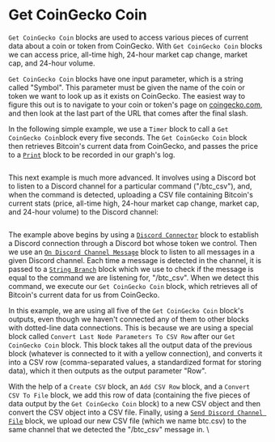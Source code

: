 # Get CoinGecko Coin

`Get CoinGecko Coin` blocks are used to access various pieces of current data about a coin or token from CoinGecko. With `Get CoinGecko Coin` blocks we can access price, all-time high, 24-hour market cap change, market cap, and 24-hour volume.

`Get CoinGecko Coin` blocks have one input parameter, which is a string called "Symbol". This parameter must be given the name of the coin or token we want to look up as it exists on CoinGecko. The easiest way to figure this out is to navigate to your coin or token's page on [coingecko.com](https://www.coingecko.com/en), and then look at the last part of the URL that comes after the final slash.

In the following simple example, we use a `Timer` block to call a `Get CoinGecko Coin`block every five seconds. The `Get CoinGecko Coin` block then retrieves Bitcoin's current data from CoinGecko, and passes the price to a [`Print`](../log/print.md) block to be recorded in our graph's log.

<figure><img src="https://i.imgur.com/WexrmlY.png" alt=""><figcaption></figcaption></figure>

This next example is much more advanced. It involves using a Discord bot to listen to a Discord channel for a particular command ("/btc\_csv"), and, when the command is detected, uploading a CSV file containing Bitcoin's current stats (price, all-time high, 24-hour market cap change, market cap, and 24-hour volume) to the Discord channel:

<figure><img src="https://i.imgur.com/SITlU0P.png" alt=""><figcaption></figcaption></figure>

The example above begins by using a [`Discord Connector`](../../blocks-messaging/discord/discord-connector.md) block to establish a Discord connection through a Discord bot whose token we control. Then we use an [`On Discord Channel Message`](../../blocks-messaging/discord/on-discord-channel-message.md) block to listen to all messages in a given Discord channel. Each time a message is detected in the channel, it is passed to a [`String Branch`](../base-condition/string-branch.md) block which we use to check if the message is equal to the command we are listening for, "/btc\_csv". When we detect this command, we execute our `Get CoinGecko Coin` block, which retrieves all of Bitcoin's current data for us from CoinGecko.

In this example, we are using all five of the `Get CoinGecko Coin` block's outputs, even though we haven't connected any of them to other blocks with dotted-line data connections. This is because we are using a special block called `Convert Last Node Parameters To CSV Row` after our `Get CoinGecko Coin` block. This block takes all the output data of the previous block (whatever is connected to it with a yellow connection), and converts it into a CSV row (comma-separated values, a standardized format for storing data), which it then outputs as the output parameter "Row".

With the help of a `Create CSV` block, an `Add CSV Row` block, and a `Convert CSV To File` block, we add this row of data (containing the five pieces of data output by the `Get CoinGecko Coin` block) to a new CSV object and then convert the CSV object into a CSV file. Finally, using a [`Send Discord Channel File`](../../blocks-messaging/discord/send-discord-channel-file.md) block, we upload our new CSV file (which we name btc.csv) to the same channel that we detected the "/btc\_csv" message in. \
